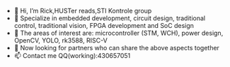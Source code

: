 - 👋 Hi, I’m Rick,HUSTer reads,STI Kontrole group
- 👀 Specialize in embedded development, circuit design, traditional control, traditional vision, FPGA development and SoC design
- 🌱 The areas of interest are: microcontroller (STM, WCH), power design, OpenCV, YOLO, rk3588, RISC-V
- 💞️ Now looking for partners who can share the above aspects together
- 📫 Contact me QQ(working):430657051

<!---
ZexinLiang/ZexinLiang is a ✨ special ✨ repository because its `README.md` (this file) appears on your GitHub profile.
You can click the Preview link to take a look at your changes.
--->
